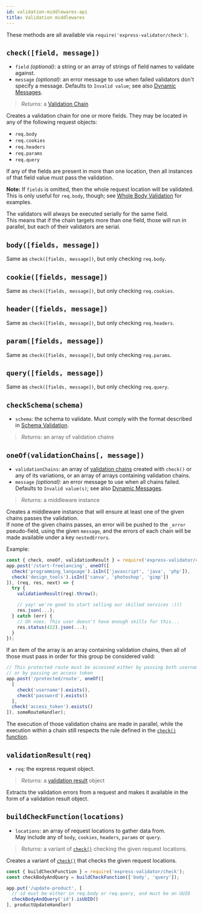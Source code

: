 ```yaml
---
id: validation-middlewares-api
title: Validation middlewares
---
```


These methods are all available via `require('express-validator/check')`.

## `check([field, message])`
- `field` *(optional)*: a string or an array of strings of field names to validate against.
- `message` *(optional)*: an error message to use when failed validators don't specify a message. Defaults to `Invalid value`; see also [Dynamic Messages](feature-error-messages.md#dynamic-messages).
> *Returns:* a [Validation Chain](api-validation-chain.md)

Creates a validation chain for one or more fields. They may be located in any of the following request objects:
- `req.body`
- `req.cookies`
- `req.headers`
- `req.params`
- `req.query`

If any of the fields are present in more than one location, then all instances of that field value must pass the validation.

**Note:** If `fields` is omitted, then the whole request location will be validated.
This is only useful for `req.body`, though; see [Whole Body Validation](feature-whole-body-validation.md) for examples.

The validators will always be executed serially for the same field.  
This means that if the chain targets more than one field, those will run in parallel, but each of their validators are serial.

## `body([fields, message])`
Same as `check([fields, message])`, but only checking `req.body`.

## `cookie([fields, message])`
Same as `check([fields, message])`, but only checking `req.cookies`.

## `header([fields, message])`
Same as `check([fields, message])`, but only checking `req.headers`.

## `param([fields, message])`
Same as `check([fields, message])`, but only checking `req.params`.

## `query([fields, message])`
Same as `check([fields, message])`, but only checking `req.query`.

## `checkSchema(schema)`
- `schema`: the schema to validate. Must comply with the format described in [Schema Validation](feature-schema-validation.md).
> *Returns:* an array of validation chains

## `oneOf(validationChains[, message])`
- `validationChains`: an array of [validation chains](api-validation-chain.md) created with `check()` or any of its variations,
  or an array of arrays containing validation chains.
- `message` *(optional)*: an error message to use when all chains failed. Defaults to `Invalid value(s)`; see also [Dynamic Messages](feature-error-messages.md#dynamic-messages).
> *Returns:* a middleware instance

Creates a middleware instance that will ensure at least one of the given chains passes the validation.  
If none of the given chains passes, an error will be pushed to the `_error` pseudo-field,
using the given `message`, and the errors of each chain will be made available under a key `nestedErrors`.

Example:

```js
const { check, oneOf, validationResult } = require('express-validator/check');
app.post('/start-freelancing', oneOf([
  check('programming_language').isIn(['javascript', 'java', 'php']),
  check('design_tools').isIn(['canva', 'photoshop', 'gimp'])
]), (req, res, next) => {
  try {
    validationResult(req).throw();

    // yay! we're good to start selling our skilled services :)))
    res.json(...);
  } catch (err) {
    // Oh noes. This user doesn't have enough skills for this...
    res.status(422).json(...);
  }
});
```

If an item of the array is an array containing validation chains, then all of those must pass in order for this
group be considered valid:

```js
// This protected route must be accessed either by passing both username + password,
// or by passing an access token
app.post('/protected/route', oneOf([
  [
    check('username').exists(),
    check('password').exists()
  ],
  check('access_token').exists()
]), someRouteHandler);
```

The execution of those validation chains are made in parallel,
while the execution within a chain still respects the rule defined in the [`check()` function](#check-field-message).

## `validationResult(req)`
- `req`: the express request object.
> *Returns:* a [validation result](api-validation-result.md) object

Extracts the validation errors from a request and makes it available in the form of a validation result object.

## `buildCheckFunction(locations)`
- `locations`: an array of request locations to gather data from.  
   May include any of `body`, `cookies`, `headers`, `params` or `query`.
> *Returns:* a variant of [`check()`](#check-field-message) checking the given request locations.

Creates a variant of [`check()`](#check-field-message) that checks the given request locations.

```js
const { buildCheckFunction } = require('express-validator/check');
const checkBodyAndQuery = buildCheckFunction(['body', 'query']);

app.put('/update-product', [
  // id must be either in req.body or req.query, and must be an UUID
  checkBodyAndQuery('id').isUUID()
], productUpdateHandler)
```
